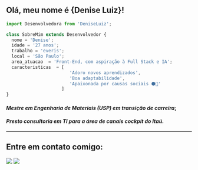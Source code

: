 ## Olá, meu nome é <strong>{Denise Luiz}!</strong>

```js
import Desenvolvedora from 'DeniseLuiz';

class SobreMim extends Desenvolvedor {
  nome = 'Denise';
  idade = '27 anos';
  trabalho = 'everis';
  local = 'São Paulo';
  area_atuacao  = 'Front-End, com aspiração à Full Stack e IA';
  caracteristicas  = [
                        'Adoro novos aprendizados', 
                        'Boa adaptabilidade', 
                        'Apaixonada por causas sociais ⚫🌈'
                     ]
}
```

####  *Mestre em Engenharia de Materiais (USP) em transição de carreira*;

####  *Presto consultoria em TI para a área de canais cockpit do **Itaú**.*

---
## Entre em contato comigo: <span align="left">
 <a href="mailto:denisesantos.luiz@gmail.com" alt="Gmail">
  <img src="https://img.shields.io/badge/-Gmail-FF0000?style=flat-square&labelColor=FF0000&logo=gmail&logoColor=white&link=denisesantos.luiz@gmail.com" /></a>

  <a href="https://www.linkedin.com/in/denisesl/" alt="Linkedin">
  <img src="https://img.shields.io/badge/-Linkedin-0e76a8?style=flat-square&logo=Linkedin&logoColor=white&link=https://www.linkedin.com/in/denisesl/" /></a>
</span>  


